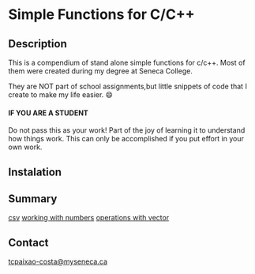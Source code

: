 # Simple Functions for C/C++

## Description

This is a compendium of stand alone simple functions for c/c++. Most of them were created during my degree at Seneca College.

They are NOT part of school assignments,but little snippets of code that I create to make my life easier. :smile:

#### IF YOU ARE A STUDENT

Do not pass this as your work! Part of the joy of learning it to understand how things work. This can only be accomplished if you put effort in your own work.

## Instalation

## Summary

[csv](https://github.com/TeresaCristina/simple-functions-c/tree/master/csv_operations)
[working with numbers](https://github.com/TeresaCristina/simple-functions-c/tree/master/checkNumb)
[operations with vector](https://github.com/TeresaCristina/simple-functions-c/tree/master/vectors)

## Contact

tcpaixao-costa@myseneca.ca
